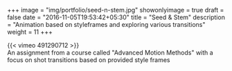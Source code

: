 +++
image = "img/portfolio/seed-n-stem.jpg"
showonlyimage = true
draft = false
date = "2016-11-05T19:53:42+05:30"
title = "Seed & Stem"
description = "Animation based on styleframes and exploring various transitions"
weight = 11
+++

{{< vimeo 491290712 >}}  
An assignment from a course called "Advanced Motion Methods" with a focus on shot transitions based on provided style frames